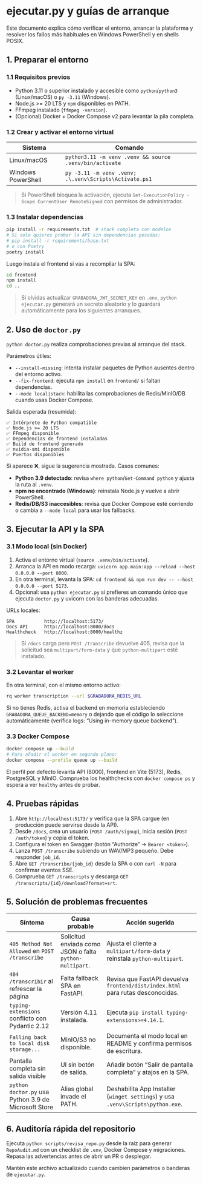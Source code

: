 # ejecutar.py y guías de arranque

Este documento explica cómo verificar el entorno, arrancar la plataforma y resolver los fallos más habituales en Windows PowerShell y en shells POSIX.

## 1. Preparar el entorno

### 1.1 Requisitos previos
- Python 3.11 o superior instalado y accesible como `python`/`python3` (Linux/macOS) o `py -3.11` (Windows).
- Node.js >= 20 LTS y `npm` disponibles en PATH.
- FFmpeg instalado (`ffmpeg -version`).
- (Opcional) Docker + Docker Compose v2 para levantar la pila completa.

### 1.2 Crear y activar el entorno virtual

| Sistema | Comando |
|---------|---------|
| Linux/macOS | `python3.11 -m venv .venv && source .venv/bin/activate` |
| Windows PowerShell | `py -3.11 -m venv .venv; .\.venv\Scripts\Activate.ps1` |

> Si PowerShell bloquea la activación, ejecuta `Set-ExecutionPolicy -Scope CurrentUser RemoteSigned` con permisos de administrador.

### 1.3 Instalar dependencias

```bash
pip install -r requirements.txt  # stack completa con modelos
# Si solo quieres probar la API sin dependencias pesadas:
# pip install -r requirements/base.txt
# o con Poetry
poetry install
```

Luego instala el frontend si vas a recompilar la SPA:

```bash
cd frontend
npm install
cd ..
```

> Si olvidas actualizar `GRABADORA_JWT_SECRET_KEY` en `.env`, `python ejecutar.py` generará un secreto aleatorio y lo guardará automáticamente para los siguientes arranques.

## 2. Uso de `doctor.py`

`python doctor.py` realiza comprobaciones previas al arranque del stack.

Parámetros útiles:
- `--install-missing`: intenta instalar paquetes de Python ausentes dentro del entorno activo.
- `--fix-frontend`: ejecuta `npm install` en `frontend/` si faltan dependencias.
- `--mode local|stack`: habilita las comprobaciones de Redis/MinIO/DB cuando usas Docker Compose.

Salida esperada (resumida):

```
✅ Intérprete de Python compatible
✅ Node.js >= 20 LTS
✅ FFmpeg disponible
✅ Dependencias de frontend instaladas
✅ Build de frontend generado
✅ nvidia-smi disponible
✅ Puertos disponibles
```

Si aparece ❌, sigue la sugerencia mostrada. Casos comunes:
- **Python 3.9 detectado**: revisa `where python`/`Get-Command python` y ajusta la ruta al `.venv`.
- **npm no encontrado (Windows)**: reinstala Node.js y vuelve a abrir PowerShell.
- **Redis/DB/S3 inaccesibles**: revisa que Docker Compose esté corriendo o cambia a `--mode local` para usar los fallbacks.

## 3. Ejecutar la API y la SPA

### 3.1 Modo local (sin Docker)

1. Activa el entorno virtual (`source .venv/bin/activate`).
2. Arranca la API en modo recarga: `uvicorn app.main:app --reload --host 0.0.0.0 --port 8000`.
3. En otra terminal, levanta la SPA: `cd frontend && npm run dev -- --host 0.0.0.0 --port 5173`.
4. Opcional: usa `python ejecutar.py` si prefieres un comando único que ejecuta `doctor.py` y uvicorn con las banderas adecuadas.

URLs locales:
```
SPA           http://localhost:5173/
Docs API      http://localhost:8000/docs
Healthcheck   http://localhost:8000/healthz
```

> Si `/docs` carga pero `POST /transcribe` devuelve 405, revisa que la solicitud sea `multipart/form-data` y que `python-multipart` esté instalado.

### 3.2 Levantar el worker

En otra terminal, con el mismo entorno activo:

```bash
rq worker transcription --url $GRABADORA_REDIS_URL
```

Si no tienes Redis, activa el backend en memoria estableciendo `GRABADORA_QUEUE_BACKEND=memory` o dejando que el código lo seleccione automáticamente (verifica logs: “Using in-memory queue backend”).

### 3.3 Docker Compose

```bash
docker compose up --build
# Para añadir el worker en segundo plano:
docker compose --profile queue up --build
```

El perfil por defecto levanta API (8000), frontend en Vite (5173), Redis, PostgreSQL y MinIO. Comprueba los healthchecks con `docker compose ps` y espera a ver `healthy` antes de probar.

## 4. Pruebas rápidas

1. Abre `http://localhost:5173/` y verifica que la SPA cargue (en producción puede servirse desde la API).
2. Desde `/docs`, crea un usuario (`POST /auth/signup`), inicia sesión (`POST /auth/token`) y copia el token.
3. Configura el token en Swagger (botón “Authorize” → `Bearer <token>`).
4. Lanza `POST /transcribe` subiendo un WAV/MP3 pequeño. Debe responder `job_id`.
5. Abre `GET /transcribe/{job_id}` desde la SPA o con `curl -N` para confirmar eventos SSE.
6. Comprueba `GET /transcripts` y descarga `GET /transcripts/{id}/download?format=srt`.

## 5. Solución de problemas frecuentes

| Síntoma | Causa probable | Acción sugerida |
|---------|----------------|-----------------|
| `405 Method Not Allowed` en `POST /transcribe` | Solicitud enviada como JSON o falta `python-multipart`. | Ajusta el cliente a `multipart/form-data` y reinstala `python-multipart`. |
| `404 /transcribir` al refrescar la página | Falta fallback SPA en FastAPI. | Revisa que FastAPI devuelva `frontend/dist/index.html` para rutas desconocidas. |
| `typing-extensions` conflicto con Pydantic 2.12 | Versión 4.11 instalada. | Ejecuta `pip install typing-extensions>=4.14.1`. |
| `Falling back to local disk storage...` | MinIO/S3 no disponible. | Documenta el modo local en README y confirma permisos de escritura. |
| Pantalla completa sin salida visible | UI sin botón de salida. | Añadir botón “Salir de pantalla completa” y atajos en la SPA. |
| `python doctor.py` usa Python 3.9 de Microsoft Store | Alias global invade el PATH. | Deshabilita App Installer (`winget settings`) y usa `.venv\Scripts\python.exe`. |

## 6. Auditoría rápida del repositorio

Ejecuta `python scripts/revisa_repo.py` desde la raíz para generar `RepoAudit.md` con un checklist de `.env`, Docker Compose y migraciones. Repasa las advertencias antes de abrir un PR o desplegar.

Mantén este archivo actualizado cuando cambien parámetros o banderas de `ejecutar.py`.
